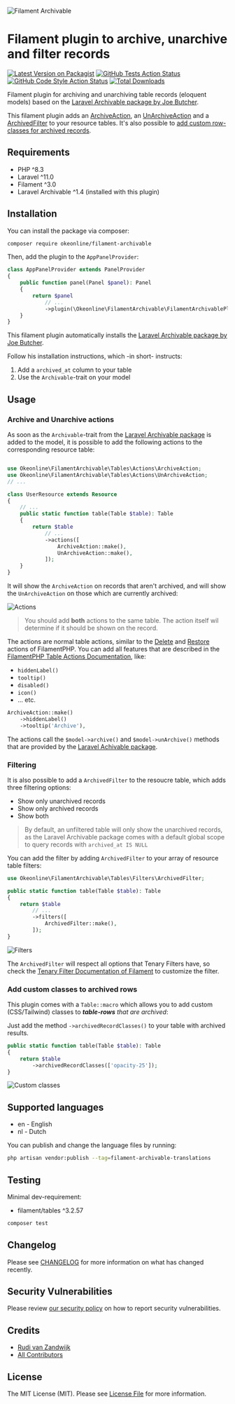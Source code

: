 ![Filament Archivable](https://github.com/okeonline/filament-archivable/raw/main/assets/screen-header.png)
# Filament plugin to archive, unarchive and filter records

[![Latest Version on Packagist](https://img.shields.io/packagist/v/okeonline/filament-archivable.svg?style=flat-square)](https://packagist.org/packages/okeonline/filament-archivable)
[![GitHub Tests Action Status](https://img.shields.io/github/actions/workflow/status/okeonline/filament-archivable/run-tests.yml?branch=main&label=tests&style=flat-square)](https://github.com/okeonline/filament-archivable/actions?query=workflow%3Arun-tests+branch%3Amain)
[![GitHub Code Style Action Status](https://img.shields.io/github/actions/workflow/status/okeonline/filament-archivable/fix-php-code-style-issues.yml?branch=main&label=code%20style&style=flat-square)](https://github.com/okeonline/filament-archivable/actions?query=workflow%3A"Fix+PHP+code+style+issues"+branch%3Amain)
[![Total Downloads](https://img.shields.io/packagist/dt/okeonline/filament-archivable.svg?style=flat-square)](https://packagist.org/packages/okeonline/filament-archivable)

Filament plugin for archiving and unarchiving table records (eloquent models) based on the [Laravel Archivable package by Joe Butcher](https://github.com/joelbutcher/laravel-archivable). 

This filament plugin adds an [ArchiveAction](#archiveunarchive-actions), an [UnArchiveAction](#archiveunarchive-actions) and a [ArchivedFilter](#filtering) to your resource tables. It's also possible to [add custom row-classes for archived records](#add-custom-classes-to-archived-rows).

## Requirements

- PHP ^8.3
- Laravel ^11.0
- Filament ^3.0
- Laravel Archivable ^1.4 (installed with this plugin)

## Installation

You can install the package via composer:

```bash
composer require okeonline/filament-archivable
```

Then, add the plugin to the ```AppPanelProvider```:

```php
class AppPanelProvider extends PanelProvider
{
    public function panel(Panel $panel): Panel
    {
        return $panel
            // ...
            ->plugin(\Okeonline\FilamentArchivable\FilamentArchivablePlugin::make());
    }
}
```

This filament plugin automatically installs the [Laravel Archivable package by Joe Butcher](https://github.com/joelbutcher/laravel-archivable).

Follow his installation instructions, which -in short- instructs:

1) Add a ```archived_at``` column to your table
2) Use the ```Archivable```-trait on your model

## Usage

### Archive and Unarchive actions
As soon as the ```Archivable```-trait from the [Laravel Archivable package](#installation) is added to the model, it is possible to add the following actions to the corresponding resource table:

```php

use Okeonline\FilamentArchivable\Tables\Actions\ArchiveAction;
use Okeonline\FilamentArchivable\Tables\Actions\UnArchiveAction;
// ...

class UserResource extends Resource
{
    // ...
    public static function table(Table $table): Table
    {
        return $table
            // ...
            ->actions([
                ArchiveAction::make(),
                UnArchiveAction::make(),
            ]);
    }
}
```

It will show the ```ArchiveAction``` on records that aren't archived, and will show the ```UnArchiveAction``` on those which are currently archived:

![Actions](https://github.com/okeonline/filament-archivable/raw/main/assets/screen-actions.png)

> You should add **both** actions to the same table. The action itself wil determine if it should be shown on the record.

The actions are normal table actions, similar to the [Delete](https://filamentphp.com/docs/3.x/actions/prebuilt-actions/delete) and [Restore](https://filamentphp.com/docs/3.x/actions/prebuilt-actions/restore) actions of FilamentPHP. You can add all features that are described in the [FilamentPHP Table Actions Documentation](https://filamentphp.com/docs/3.x/tables/actions), like:

- ```hiddenLabel()```
- ```tooltip()```
- ```disabled()```
- ```icon()```
- ... etc.

```php
ArchiveAction::make()
    ->hiddenLabel()
    ->tooltip('Archive'),
```

The actions call the ```$model->archive()```  and ```$model->unArchive()``` methods that are provided by the [Laravel Achivable package](https://github.com/joelbutcher/laravel-archivable?tab=readme-ov-file#extensions).

### Filtering

It is also possible to add a ```ArchivedFilter``` to the resoucre table, which adds three filtering options:
- Show only unarchived records
- Show only archived records
- Show both
   
> By default, an unfiltered table will only show the unarchived records, as the Laravel Archivable package comes with a default global scope to query records with ```archived_at IS NULL```

You can add the filter by adding ```ArchivedFilter``` to your array of resource table filters:

```php
use Okeonline\FilamentArchivable\Tables\Filters\ArchivedFilter;

public static function table(Table $table): Table
{
    return $table
        // ...
        ->filters([
            ArchivedFilter::make(),
        ]);
}
```

![Filters](https://github.com/okeonline/filament-archivable/raw/main/assets/screen-filters.png)

The ```ArchivedFilter``` will respect all options that Tenary Filters have, so check the [Tenary Filter Documentation of Filament](https://filamentphp.com/docs/3.x/tables/filters/ternary) to customize the filter.

### Add custom classes to archived rows

This plugin comes with a ```Table::macro``` which allows you to add custom (CSS/Tailwind) classes to ***table-rows** that are archived*:

Just add the method ```->archivedRecordClasses()``` to your table with archived results.

```php
public static function table(Table $table): Table
{
    return $table
        ->archivedRecordClasses(['opacity-25']);
}
```
![Custom classes](https://github.com/okeonline/filament-archivable/raw/main/assets/screen-classes.png)

## Supported languages

- en - English
- nl - Dutch

You can publish and change the language files by running:

```bash
php artisan vendor:publish --tag=filament-archivable-translations
```

## Testing

Minimal dev-requirement:
- filament/tables ^3.2.57

```bash
composer test
```

## Changelog

Please see [CHANGELOG](CHANGELOG.md) for more information on what has changed recently.

## Security Vulnerabilities

Please review [our security policy](../../security/policy) on how to report security vulnerabilities.

## Credits

- [Rudi van Zandwijk](https://github.com/rvzug)
- [All Contributors](../../contributors)

## License

The MIT License (MIT). Please see [License File](LICENSE.md) for more information.
